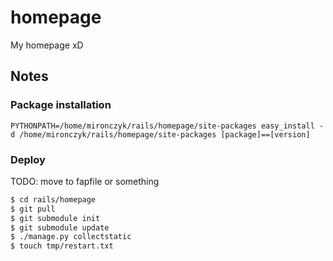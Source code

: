 homepage
========

My homepage xD

Notes
-----

### Package installation

```
PYTHONPATH=/home/mironczyk/rails/homepage/site-packages easy_install -d /home/mironczyk/rails/homepage/site-packages [package]==[version]
```

### Deploy

TODO: move to fapfile or something

```sh
$ cd rails/homepage
$ git pull
$ git submodule init
$ git submodule update
$ ./manage.py collectstatic
$ touch tmp/restart.txt
```
